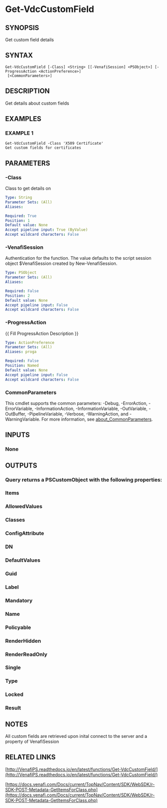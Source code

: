 # Get-VdcCustomField

## SYNOPSIS
Get custom field details

## SYNTAX

```
Get-VdcCustomField [-Class] <String> [[-VenafiSession] <PSObject>] [-ProgressAction <ActionPreference>]
 [<CommonParameters>]
```

## DESCRIPTION
Get details about custom fields

## EXAMPLES

### EXAMPLE 1
```
Get-VdcCustomField -Class 'X509 Certificate'
Get custom fields for certificates
```

## PARAMETERS

### -Class
Class to get details on

```yaml
Type: String
Parameter Sets: (All)
Aliases:

Required: True
Position: 1
Default value: None
Accept pipeline input: True (ByValue)
Accept wildcard characters: False
```

### -VenafiSession
Authentication for the function.
The value defaults to the script session object $VenafiSession created by New-VenafiSession.

```yaml
Type: PSObject
Parameter Sets: (All)
Aliases:

Required: False
Position: 2
Default value: None
Accept pipeline input: False
Accept wildcard characters: False
```

### -ProgressAction
{{ Fill ProgressAction Description }}

```yaml
Type: ActionPreference
Parameter Sets: (All)
Aliases: proga

Required: False
Position: Named
Default value: None
Accept pipeline input: False
Accept wildcard characters: False
```

### CommonParameters
This cmdlet supports the common parameters: -Debug, -ErrorAction, -ErrorVariable, -InformationAction, -InformationVariable, -OutVariable, -OutBuffer, -PipelineVariable, -Verbose, -WarningAction, and -WarningVariable. For more information, see [about_CommonParameters](http://go.microsoft.com/fwlink/?LinkID=113216).

## INPUTS

### None
## OUTPUTS

### Query returns a PSCustomObject with the following properties:
###     Items
###         AllowedValues
###         Classes
###         ConfigAttribute
###         DN
###         DefaultValues
###         Guid
###         Label
###         Mandatory
###         Name
###         Policyable
###         RenderHidden
###         RenderReadOnly
###         Single
###         Type
###     Locked
###     Result
## NOTES
All custom fields are retrieved upon inital connect to the server and a property of VenafiSession

## RELATED LINKS

[http://VenafiPS.readthedocs.io/en/latest/functions/Get-VdcCustomField/](http://VenafiPS.readthedocs.io/en/latest/functions/Get-VdcCustomField/)

[https://docs.venafi.com/Docs/current/TopNav/Content/SDK/WebSDK/r-SDK-POST-Metadata-GetItemsForClass.php](https://docs.venafi.com/Docs/current/TopNav/Content/SDK/WebSDK/r-SDK-POST-Metadata-GetItemsForClass.php)

